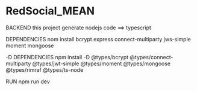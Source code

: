 # RedSocial_MEAN

BACKEND 
this project generate nodejs 
code ==> typescript

DEPENDENCIES
nom install bcrypt express connect-multiparty jws-simple moment mongoose

-D DEPENDENCIES
npm install -D @types/bcrypt @types/connect-multiparty @types/jwt-simple @types/moment @types/mongoose @types/rimraf @types/ts-node

RUN 
npm run dev
